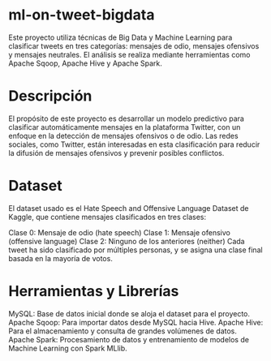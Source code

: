 # ml-on-tweet-bigdata

Este proyecto utiliza técnicas de Big Data y Machine Learning para clasificar tweets en tres categorías: mensajes de odio, mensajes ofensivos y mensajes neutrales. El análisis se realiza mediante herramientas como  Apache Sqoop, Apache Hive y Apache Spark.

# Descripción

El propósito de este proyecto es desarrollar un modelo predictivo para clasificar automáticamente mensajes en la plataforma Twitter, con un enfoque en la detección de mensajes ofensivos o de odio. Las redes sociales, como Twitter, están interesadas en esta clasificación para reducir la difusión de mensajes ofensivos y prevenir posibles conflictos.

# Dataset
El dataset usado es el Hate Speech and Offensive Language Dataset de Kaggle, que contiene mensajes clasificados en tres clases:

Clase 0: Mensaje de odio (hate speech)
Clase 1: Mensaje ofensivo (offensive language)
Clase 2: Ninguno de los anteriores (neither)
Cada tweet ha sido clasificado por múltiples personas, y se asigna una clase final basada en la mayoría de votos.

# Herramientas y Librerías

MySQL: Base de datos inicial donde se aloja el dataset para el proyecto.
Apache Sqoop: Para importar datos desde MySQL hacia Hive.
Apache Hive: Para el almacenamiento y consulta de grandes volúmenes de datos.
Apache Spark: Procesamiento de datos y entrenamiento de modelos de Machine Learning con Spark MLlib.
